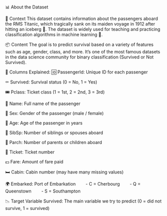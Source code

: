 📊 About the Dataset

🚢 Context
This dataset contains information about the passengers aboard the RMS Titanic, which tragically sank on its maiden voyage in 1912 after hitting an iceberg 🧊.
The dataset is widely used for teaching and practicing classification algorithms in machine learning 🤖.

📦 Content
The goal is to predict survival based on a variety of features such as age, gender, class, and more.
It’s one of the most famous datasets in the data science community for binary classification (Survived or Not Survived).

🧾 Columns Explained:
🆔 PassengerId: Unique ID for each passenger

⚰️ Survived: Survival status (0 = No, 1 = Yes)

🎟️ Pclass: Ticket class (1 = 1st, 2 = 2nd, 3 = 3rd)

🧑 Name: Full name of the passenger

🚻 Sex: Gender of the passenger (male / female)

🎂 Age: Age of the passenger in years

👶 SibSp: Number of siblings or spouses aboard

🧒 Parch: Number of parents or children aboard

🎫 Ticket: Ticket number

💵 Fare: Amount of fare paid

🛏️ Cabin: Cabin number (may have many missing values)

🌍 Embarked: Port of Embarkation
  - C = Cherbourg
  - Q = Queenstown
  - S = Southampton

📉 Target Variable
Survived: The main variable we try to predict (0 = did not survive, 1 = survived)

